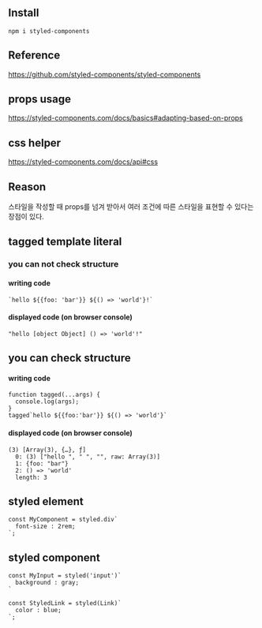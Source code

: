 ## Install
```
npm i styled-components
```

## Reference
https://github.com/styled-components/styled-components

## props usage
https://styled-components.com/docs/basics#adapting-based-on-props

## css helper
https://styled-components.com/docs/api#css

## Reason
스타일을 작성할 때 props를 넘겨 받아서 여러 조건에 따른 스타일을 표현할 수 있다는 장점이 있다.

## tagged template literal

### you can not check structure
#### writing code
```
`hello ${{foo: 'bar'}} ${() => 'world'}!`
```
#### displayed code (on browser console)
```
"hello [object Object] () => 'world'!"
```

## you can check structure
#### writing code
```
function tagged(...args) {
  console.log(args);
}
tagged`hello ${{foo:'bar'}} ${() => 'world'}`
```
#### displayed code (on browser console)
```
(3) [Array(3), {…}, ƒ]
  0: (3) ["hello ", " ", "", raw: Array(3)]
  1: {foo: "bar"}
  2: () => 'world'
  length: 3
```


## styled element
```
const MyComponent = styled.div`
  font-size : 2rem;
`;
```


## styled component
```
const MyInput = styled('input')`
  background : gray;
`
```

```
const StyledLink = styled(Link)`
  color : blue;
`;
```
